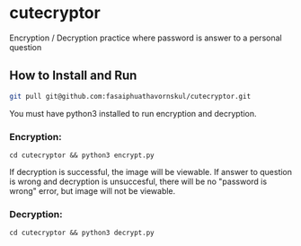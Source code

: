 # cutecryptor
Encryption / Decryption practice where password is answer to a personal question

## How to Install and Run
```bash
git pull git@github.com:fasaiphuathavornskul/cutecryptor.git
```

You must have python3 installed to run encryption and decryption.
### Encryption:
```
cd cutecryptor && python3 encrypt.py
```

If decryption is successful, the image will be viewable. If answer to question is wrong and decryption is unsuccesful, there will be no "password is wrong" error, but image will not be viewable.
### Decryption:
```
cd cutecryptor && python3 decrypt.py
```

